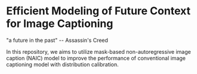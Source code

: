 # Efficient Modeling of Future Context for Image Captioning 

"a future in the past" -- Assassin's Creed 

In this repository, we aims to utilize mask-based non-autoregressive image caption (NAIC) model to improve the performance of conventional image captioning model with distribution calibration.



